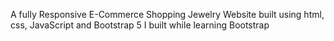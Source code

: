A fully Responsive E-Commerce Shopping Jewelry Website built using html, css, JavaScript and Bootstrap 5 I built while learning Bootstrap
